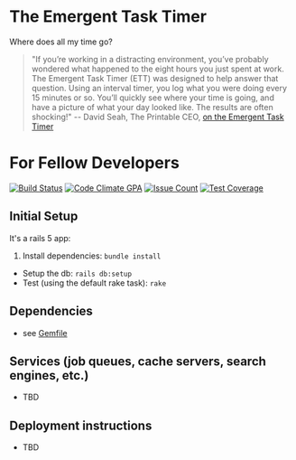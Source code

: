 # The Emergent Task Timer

Where does all my time go?

> "If you’re working in a distracting environment, you’ve probably wondered what happened to the eight hours you just spent at work. The Emergent Task Timer (ETT) was designed to help answer that question. Using an interval timer, you log what you were doing every 15 minutes or so. You’ll quickly see where your time is going, and have a picture of what your day looked like. The results are often shocking!"
-- David Seah, The Printable CEO, [on the Emergent Task Timer](http://davidseah.com/node/the-emergent-task-timer/)


# For Fellow Developers

[![Build Status](https://travis-ci.org/mattscilipoti/ett.svg?branch=master)](https://travis-ci.org/mattscilipoti/ett)
[![Code Climate GPA](https://codeclimate.com/github/mattscilipoti/ett/badges/gpa.svg)](https://codeclimate.com/github/mattscilipoti/ett)
[![Issue Count](https://codeclimate.com/github/mattscilipoti/ett/badges/issue_count.svg)](https://codeclimate.com/github/mattscilipoti/ett)
[![Test Coverage](https://codeclimate.com/github/mattscilipoti/ett/badges/coverage.svg)](https://codeclimate.com/github/mattscilipoti/ett/coverage)


## Initial Setup

It's a rails 5 app:

1. Install dependencies:
  `bundle install`
- Setup the db:
  `rails db:setup`
- Test (using the default rake task):
  `rake`

## Dependencies
- see [Gemfile](Gemfile)

## Services (job queues, cache servers, search engines, etc.)
- TBD

## Deployment instructions
- TBD
